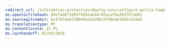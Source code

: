 ```yaml
---
redirect_url: /information-protection/deploy-use/configure-policy-templates
ms.openlocfilehash: 85ef4d8f1d03f9d5eab34c92acafba283fdfab82
ms.sourcegitcommit: bc47834ae7180491ed1d9bc9f69eab398bcdc0a8
ms.translationtype: MT
ms.contentlocale: pl-PL
ms.lasthandoff: 02/03/2018
---
```

